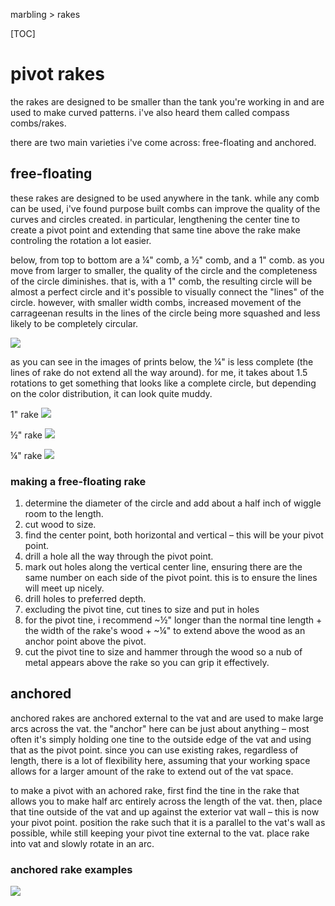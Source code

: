 marbling > rakes

[TOC]

# pivot rakes

the rakes are designed to be smaller than the tank you're working in and are used to make curved patterns. i've also heard them called compass combs/rakes.

there are two main varieties i've come across: free-floating and anchored.

## free-floating

these rakes are designed to be used anywhere in the tank. while any comb can be used, i've found purpose built combs can improve the quality of the curves and circles created. in particular, lengthening the center tine to create a pivot point and extending that same tine above the rake make controling the rotation a lot easier.

below, from top to bottom are a ¼" comb, a ½" comb, and a 1" comb. as you move from larger to smaller, the quality of the circle and the completeness of the circle diminishes. that is, with a 1" comb, the resulting circle will be almost a perfect circle and it's possible to visually connect the "lines" of the circle. however, with smaller width combs, increased movement of the carrageenan results in the lines of the circle being more squashed and less likely to be completely circular.

<picture><source srcset='/images/marbling/IMG_20221105_173156.avif' type='image/avif'/><source srcset='/images/marbling/IMG_20221105_173156.jxl' type='image/jxl'/><source srcset='/images/marbling/IMG_20221105_173156.webp' type='image/webp'/><img src='/images/marbling/IMG_20221105_173156.jpg' loading='lazy'/></picture>

as you can see in the images of prints below, the ¼" is less complete (the lines of rake do not extend all the way around). for me, it takes about 1.5 rotations to get something that looks like a complete circle, but depending on the color distribution, it can look quite muddy.

1" rake
<picture><source srcset='/images/marbling/DSCF3424.avif' type='image/avif'/><source srcset='/images/marbling/DSCF3424.jxl' type='image/jxl'/><source srcset='/images/marbling/DSCF3424.webp' type='image/webp'/><img src='/images/marbling/DSCF3424.jpg' loading='lazy'/></picture>

½" rake
<picture><source srcset='/images/marbling/half_inch_compass_2.avif' type='image/avif'/><source srcset='/images/marbling/half_inch_compass_2.jxl' type='image/jxl'/><source srcset='/images/marbling/half_inch_compass_2.webp' type='image/webp'/><img src='/images/marbling/half_inch_compass_2.jpg' loading='lazy'/></picture>

¼" rake
<picture><source srcset='/images/marbling/quarter_inch_compass.avif' type='image/avif'/><source srcset='/images/marbling/quarter_inch_compass.jxl' type='image/jxl'/><source srcset='/images/marbling/quarter_inch_compass.webp' type='image/webp'/><img src='/images/marbling/quarter_inch_compass.jpg' loading='lazy'/></picture>

### making a free-floating rake

1. determine the diameter of the circle and add about a half inch of wiggle room to the length.
2. cut wood to size.
3. find the center point, both horizontal and vertical – this will be your pivot point.
4. drill a hole all the way through the pivot point.
5. mark out holes along the vertical center line, ensuring there are the same number on each side of the pivot point. this is to ensure the lines will meet up nicely.
6. drill holes to preferred depth.
7. excluding the pivot tine, cut tines to size and put in holes
8. for the pivot tine, i recommend ~½" longer than the normal tine length + the width of the rake's wood + ~¼" to extend above the wood as an anchor point above the pivot.
9. cut the pivot tine to size and hammer through the wood so a nub of metal appears above the rake so you can grip it effectively.

## anchored

anchored rakes are anchored external to the vat and are used to make large arcs across the vat. the "anchor" here can be just about anything – most often it's simply holding one tine to the outside edge of the vat and using that as the pivot point. since you can use existing rakes, regardless of length, there is a lot of flexibility here, assuming that your working space allows for a larger amount of the rake to extend out of the vat space.

to make a pivot with an achored rake, first find the tine in the rake that allows you to make half arc entirely across the length of the vat. then, place that tine outside of the vat and up against the exterior vat wall – this is now your pivot point. position the rake such that it is a parallel to the vat's wall as possible, while still keeping your pivot tine external to the vat. place rake into vat and slowly rotate in an arc.

### anchored rake examples

<picture><source srcset='/images/marbling/DSCF3425.avif' type='image/avif'/><source srcset='/images/marbling/DSCF3425.jxl' type='image/jxl'/><source srcset='/images/marbling/DSCF3425.webp' type='image/webp'/><img src='/images/marbling/DSCF3425.jpg' loading='lazy'/></picture>